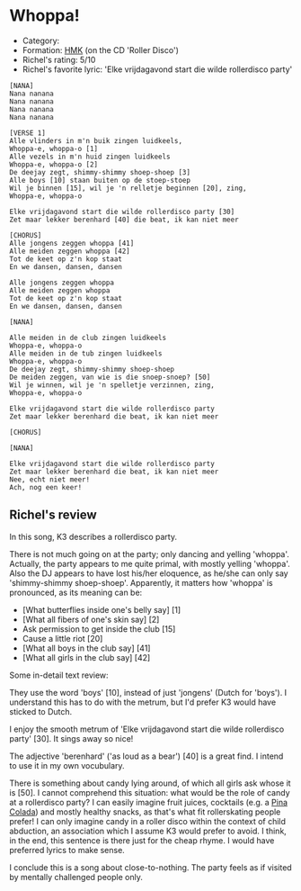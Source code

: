 # Whoppa!

 * Category: 
 * Formation: [HMK](Hkm.md) (on the CD 'Roller Disco')
 * Richel's rating: 5/10
 * Richel's  favorite lyric: 'Elke vrijdagavond start die wilde rollerdisco party'

```
[NANA]
Nana nanana
Nana nanana
Nana nanana
Nana nanana

[VERSE 1]
Alle vlinders in m'n buik zingen luidkeels,
Whoppa-e, whoppa-o [1]
Alle vezels in m'n huid zingen luidkeels
Whoppa-e, whoppa-o [2]
De deejay zegt, shimmy-shimmy shoep-shoep [3]
Alle boys [10] staan buiten op de stoep-stoep
Wil je binnen [15], wil je 'n relletje beginnen [20], zing,
Whoppa-e, whoppa-o

Elke vrijdagavond start die wilde rollerdisco party [30]
Zet maar lekker berenhard [40] die beat, ik kan niet meer

[CHORUS]
Alle jongens zeggen whoppa [41]
Alle meiden zeggen whoppa [42]
Tot de keet op z'n kop staat
En we dansen, dansen, dansen

Alle jongens zeggen whoppa
Alle meiden zeggen whoppa
Tot de keet op z'n kop staat
En we dansen, dansen, dansen

[NANA]

Alle meiden in de club zingen luidkeels
Whoppa-e, whoppa-o
Alle meiden in de tub zingen luidkeels
Whoppa-e, whoppa-o
De deejay zegt, shimmy-shimmy shoep-shoep
De meiden zeggen, van wie is die snoep-snoep? [50]
Wil je winnen, wil je 'n spelletje verzinnen, zing,
Whoppa-e, whoppa-o

Elke vrijdagavond start die wilde rollerdisco party
Zet maar lekker berenhard die beat, ik kan niet meer

[CHORUS]

[NANA]

Elke vrijdagavond start die wilde rollerdisco party
Zet maar lekker berenhard die beat, ik kan niet meer
Nee, echt niet meer!
Ach, nog een keer!

```

## Richel's review

In this song, K3 describes a rollerdisco party.

There is not much going on at the party; only dancing and yelling 'whoppa'.
Actually, the party appears to me quite primal, with mostly yelling
'whoppa'. Also the DJ appears to have lost his/her eloquence, as he/she
can only say 'shimmy-shimmy shoep-shoep'. Apparently, it matters
how 'whoppa' is pronounced, as its meaning can be:

 * [What butterflies inside one's belly say] [1]
 * [What all fibers of one's skin say] [2]
 * Ask permission to get inside the club [15]
 * Cause a little riot [20]
 * [What all boys in the club say] [41]
 * [What all girls in the club say] [42]

Some in-detail text review:

They use the word 'boys' [10], instead of just 'jongens' (Dutch for 'boys').
I understand this has to do with the metrum, but I'd prefer K3 would have
sticked to Dutch.

I enjoy the smooth metrum of 'Elke vrijdagavond start die 
wilde rollerdisco party' [30]. It sings away so nice!

The adjective 'berenhard' ('as loud as a bear') [40] is a great find. I intend
to use it in my own vocubulary.

There is something about candy lying around, of which
all girls ask whose it is [50]. I cannot comprehend this situation:
what would be the role of candy at a rollerdisco party? I can easily
imagine fruit juices, cocktails (e.g. a [Pina Colada](PinaColada.md))
and mostly healthy snacks, as that's what fit rollerskating people
prefer! I can only imagine candy in a roller disco within the context of 
child abduction, an association which I assume K3 would prefer to avoid.
I think, in the end, this sentence is there just for the cheap rhyme. I
would have preferred lyrics to make sense. 

I conclude this is a song about close-to-nothing. The party feels as if 
visited by mentally challenged people only.


